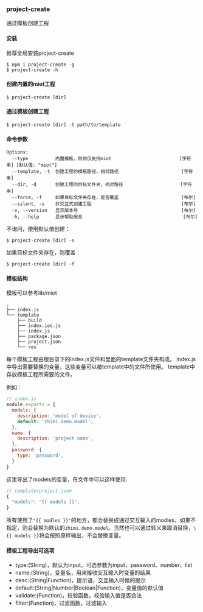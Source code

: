### project-create
通过模板创建工程

#### 安装
推荐全局安装project-create
```
$ npm i project-create -g
$ project-create -h
```

#### 创建内置的miot工程

```
$ project-create [dir]
```

#### 通过模板创建工程
```
$ project-create [dir] -t path/to/template
```

#### 命令参数
```
Options:
  --type          内置模板，目前仅支持miot                         [字符串] [默认值: "miot"]
  --template, -t  创建工程的模板路径，相对路径                       [字符串]
  --dir, -d       创建工程的目标文件夹，相对路径                     [字符串]
  --force, -f     如果目标文件夹存在，是否覆盖                       [布尔]
  --silent, -s    非交互式创建工程                                 [布尔]
  -v, --version   显示版本号                                      [布尔]
  -h, --help      显示帮助信息                                     [布尔]
```

不询问，使用默认值创建：
```
$ project-create [dir] -s
```

如果目标文件夹存在，则覆盖：
```
$ project-create [dir] -f
```

#### 模板结构

模板可以参考lib/miot

```
.
├── index.js
└── template
    ├── build
    ├── index.ios.js
    ├── index.js
    ├── package.json
    ├── project.json
    └── res
```
每个模板工程由根目录下的index.js文件和里面的template文件夹构成。
index.js中导出需要替换的变量，这些变量可以被template中的文件所使用。
template中存放模板工程所需要的文件。

例如：

```js
// index.js
module.exports = {
  models: {
    description: 'model of device',
    default: 'zhimi.demo.model',
  },
  name: {
    description: 'project name',
  },
  password: {
    type: 'password',
  }
}

```
这里导出了models的变量，在文件中可以这样使用:
```js
// template/project.json
{
  "models": "{{ models }}",
}
```
所有使用了`"{{ modles }}"`的地方，都会替换成通过交互输入的modles，如果不指定，则会替换为默认的`zhimi.demo.model`。当然也可以通过转义来取消替换，`\{{ models }}`将会按照原样输出，不会替换变量。

#### 模板工程导出可选项

+ type:(String)，默认为input，可选参数为input、password、number、list
+ name:(String)，变量名，用来接收交互输入时变量的结果
+ desc:(String|Function)，提示语，交互输入时候的提示
+ default:(String|Number|Boolean|Function)，变量值的默认值
+ validate:(Function)，校验函数，校验输入值是否合法
+ filter:(Function)，过滤函数，过滤输入

